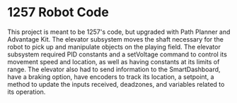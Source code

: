 # 1257 Robot Code
This project is meant to be 1257's code, but upgraded with Path Planner and Advantage Kit.
The elevator subsystem moves the shaft necessary for the robot to pick up and manipulate objects
on the playing field. The elevator subsystem required PID constants and a setVoltage command to control
its movement speed and location, as well as having constants at its limits of range. The elevator also 
had to send information to the SmartDashboard, have a braking option, have encoders to track its location,
a setpoint, a method to update the inputs received, deadzones, and variables related to its operation.